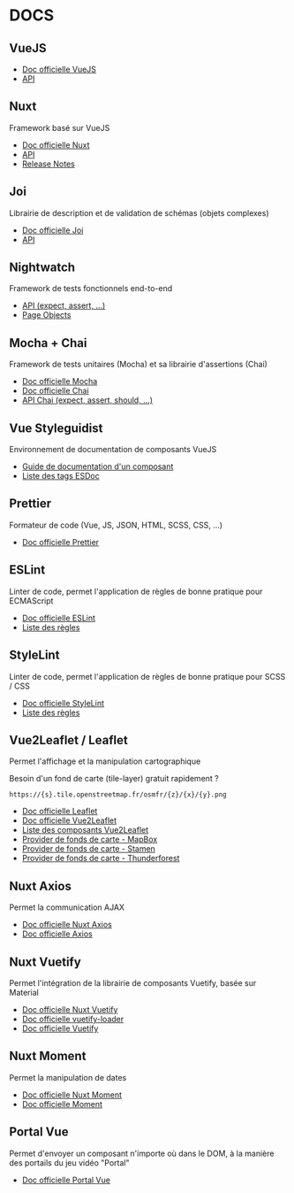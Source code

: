 # DOCS

## VueJS

- [Doc officielle VueJS](https://vuejs.org/v2/guide/)
- [API](https://vuejs.org/v2/api/)

## Nuxt

Framework basé sur VueJS

- [Doc officielle Nuxt](https://nuxtjs.org/guide)
- [API](https://nuxtjs.org/api)
- [Release Notes](https://nuxtjs.org/guide/release-notes)

## Joi

Librairie de description et de validation de schémas (objets complexes)

- [Doc officielle Joi](https://github.com/hapijs/joi)
- [API](https://github.com/hapijs/joi/blob/v16.0.0-rc2/API.md)

## Nightwatch

Framework de tests fonctionnels end-to-end

- [API (expect, assert, ...)](https://nightwatchjs.org/api)
- [Page Objects](https://nightwatchjs.org/guide#working-with-page-objects)

## Mocha + Chai

Framework de tests unitaires (Mocha) et sa librairie d'assertions (Chai)

- [Doc officielle Mocha](https://mochajs.org/#getting-started)
- [Doc officielle Chai](https://www.chaijs.com/guide/styles/)
- [API Chai (expect, assert, should, ...)](https://www.chaijs.com/api/)

## Vue Styleguidist

Environnement de documentation de composants VueJS

- [Guide de documentation d'un composant](https://vue-styleguidist.github.io/docs/Documenting.html)
- [Liste des tags ESDoc](https://esdoc.org/manual/tags.html)

## Prettier

Formateur de code (Vue, JS, JSON, HTML, SCSS, CSS, ...)

- [Doc officielle Prettier](https://prettier.io/docs/en/index.html)

## ESLint

Linter de code, permet l'application de règles de bonne pratique pour ECMAScript

- [Doc officielle ESLint](https://eslint.org/docs/user-guide/getting-started)
- [Liste des règles](https://eslint.org/docs/rules/)

## StyleLint

Linter de code, permet l'application de règles de bonne pratique pour SCSS / CSS

- [Doc officielle StyleLint](https://stylelint.io/)
- [Liste des règles](https://stylelint.io/user-guide/rules/)

## Vue2Leaflet / Leaflet

Permet l'affichage et la manipulation cartographique

Besoin d'un fond de carte (tile-layer) gratuit rapidement ?

`https://{s}.tile.openstreetmap.fr/osmfr/{z}/{x}/{y}.png`

- [Doc officielle Leaflet](https://leafletjs.com/reference-1.5.0.html)
- [Doc officielle Vue2Leaflet](https://korigan.github.io/Vue2Leaflet/#/quickstart.md)
- [Liste des composants Vue2Leaflet](https://korigan.github.io/Vue2Leaflet/#/components/)
- [Provider de fonds de carte - MapBox](https://docs.mapbox.com/)
- [Provider de fonds de carte - Stamen](http://maps.stamen.com)
- [Provider de fonds de carte - Thunderforest](https://www.thunderforest.com/maps/)

## Nuxt Axios

Permet la communication AJAX

- [Doc officielle Nuxt Axios](https://axios.nuxtjs.org/)
- [Doc officielle Axios](https://github.com/axios/axios#readme)

## Nuxt Vuetify

Permet l'intégration de la librairie de composants Vuetify, basée sur Material

- [Doc officielle Nuxt Vuetify](https://github.com/nuxt-community/vuetify-module#readme)
- [Doc officielle vuetify-loader](https://github.com/vuetifyjs/vuetify-loader#readme)
- [Doc officielle Vuetify](https://vuetifyjs.com/en/getting-started/quick-start)

## Nuxt Moment

Permet la manipulation de dates

- [Doc officielle Nuxt Moment](https://github.com/nuxt-community/moment-module#nuxtjsmoment)
- [Doc officielle Moment](https://momentjs.com/docs/)

## Portal Vue

Permet d'envoyer un composant n'importe où dans le DOM, à la manière des portails du jeu vidéo "Portal"

- [Doc officielle Portal Vue](https://portal-vue.linusb.org/)
